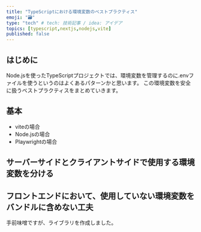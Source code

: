 ```yaml
---
title: "TypeScriptにおける環境変数のベストプラクティス"
emoji: "🗃️"
type: "tech" # tech: 技術記事 / idea: アイデア
topics: [typescript,nextjs,nodejs,vite]
published: false
---
```


## はじめに

Node.jsを使ったTypeScriptプロジェクトでは、環境変数を管理するのに.envファイルを使うというのはよくあるパターンかと思います。
この環境変数を安全に扱うベストプラクティスをまとめていきます。

## 基本

- viteの場合
- Node.jsの場合
- Playwrightの場合

## サーバーサイドとクライアントサイドで使用する環境変数を分ける

## フロントエンドにおいて、使用していない環境変数をバンドルに含めない工夫

手前味噌ですが、ライブラリを作成しました。